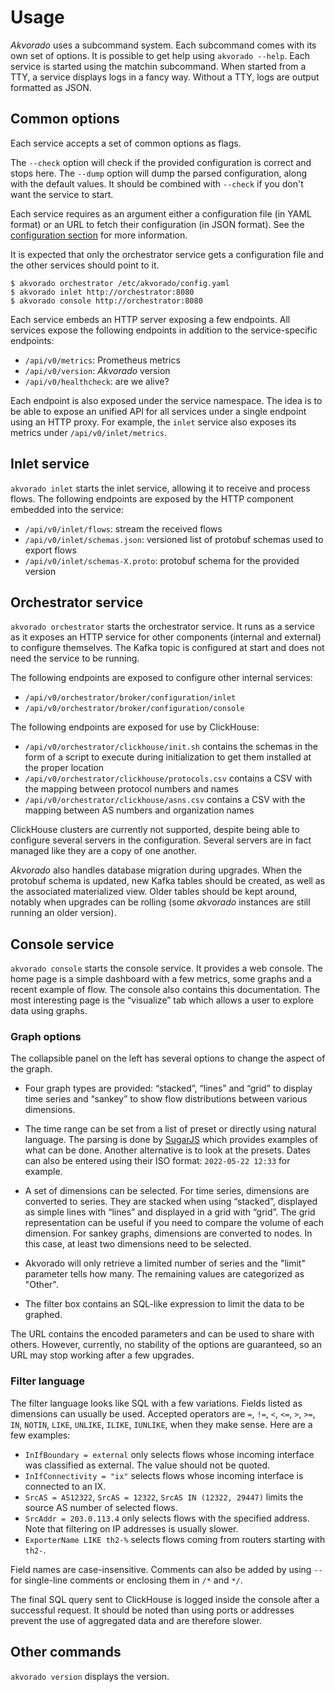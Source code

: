 # Usage

*Akvorado* uses a subcommand system. Each subcommand comes with its
own set of options. It is possible to get help using `akvorado
--help`. Each service is started using the matchin subcommand. When
started from a TTY, a service displays logs in a fancy way. Without a
TTY, logs are output formatted as JSON.

## Common options

Each service accepts a set of common options as flags.

The `--check` option will check if the provided configuration is
correct and stops here. The `--dump` option will dump the parsed
configuration, along with the default values. It should be combined
with `--check` if you don't want the service to start.

Each service requires as an argument either a configuration file (in
YAML format) or an URL to fetch their configuration (in JSON format).
See the [configuration section](02-configuration.md) for more
information.

It is expected that only the orchestrator service gets a configuration
file and the other services should point to it.

```console
$ akvorado orchestrator /etc/akvorado/config.yaml
$ akvorado inlet http://orchestrator:8080
$ akvorado console http://orchestrator:8080
```

Each service embeds an HTTP server exposing a few endpoints. All
services expose the following endpoints in addition to the
service-specific endpoints:

- `/api/v0/metrics`: Prometheus metrics
- `/api/v0/version`: *Akvorado* version
- `/api/v0/healthcheck`: are we alive?

Each endpoint is also exposed under the service namespace. The idea is
to be able to expose an unified API for all services under a single
endpoint using an HTTP proxy. For example, the `inlet` service also
exposes its metrics under `/api/v0/inlet/metrics`.

## Inlet service

`akvorado inlet` starts the inlet service, allowing it to receive and
process flows. The following endpoints are exposed by the HTTP
component embedded into the service:

- `/api/v0/inlet/flows`: stream the received flows
- `/api/v0/inlet/schemas.json`: versioned list of protobuf schemas used to export flows
- `/api/v0/inlet/schemas-X.proto`: protobuf schema for the provided version

## Orchestrator service

`akvorado orchestrator` starts the orchestrator service. It runs as a
service as it exposes an HTTP service for other components (internal
and external) to configure themselves. The Kafka topic is configured
at start and does not need the service to be running.

The following endpoints are exposed to configure other internal
services:

- `/api/v0/orchestrator/broker/configuration/inlet`
- `/api/v0/orchestrator/broker/configuration/console`

The following endpoints are exposed for use by ClickHouse:

- `/api/v0/orchestrator/clickhouse/init.sh` contains the schemas in the form of a
  script to execute during initialization to get them installed at the
  proper location
- `/api/v0/orchestrator/clickhouse/protocols.csv` contains a CSV with the mapping
  between protocol numbers and names
- `/api/v0/orchestrator/clickhouse/asns.csv` contains a CSV with the mapping
  between AS numbers and organization names

ClickHouse clusters are currently not supported, despite being able to
configure several servers in the configuration. Several servers are in
fact managed like they are a copy of one another.

*Akvorado* also handles database migration during upgrades. When the
protobuf schema is updated, new Kafka tables should be created, as
well as the associated materialized view. Older tables should be kept
around, notably when upgrades can be rolling (some *akvorado*
instances are still running an older version).

## Console service

`akvorado console` starts the console service. It provides a web
console. The home page is a simple dashboard with a few metrics, some
graphs and a recent example of flow. The console also contains this
documentation. The most interesting page is the “visualize” tab which
allows a user to explore data using graphs.

### Graph options

The collapsible panel on the left has several options to change the
aspect of the graph.

- Four graph types are provided: “stacked”, “lines” and “grid” to
  display time series and “sankey” to show flow distributions between
  various dimensions.

- The time range can be set from a list of preset or directly using
  natural language. The parsing is done by
  [SugarJS](https://sugarjs.com/dates/#/Parsing) which provides
  examples of what can be done. Another alternative is to look at the
  presets. Dates can also be entered using their ISO format:
  `2022-05-22 12:33` for example.

- A set of dimensions can be selected. For time series, dimensions are
  converted to series. They are stacked when using “stacked”,
  displayed as simple lines with “lines” and displayed in a grid with
  “grid”. The grid representation can be useful if you need to compare
  the volume of each dimension. For sankey graphs, dimensions are
  converted to nodes. In this case, at least two dimensions need to be
  selected.

- Akvorado will only retrieve a limited number of series and the
  "limit" parameter tells how many. The remaining values are
  categorized as "Other".

- The filter box contains an SQL-like expression to limit the data to
  be graphed.

The URL contains the encoded parameters and can be used to share with
others. However, currently, no stability of the options are
guaranteed, so an URL may stop working after a few upgrades.

### Filter language

The filter language looks like SQL with a few variations. Fields
listed as dimensions can usually be used. Accepted operators are `=`,
`!=`, `<`, `<=`, `>`, `>=`, `IN`, `NOTIN`, `LIKE`, `UNLIKE`, `ILIKE`,
`IUNLIKE`, when they make sense. Here are a few examples:

 - `InIfBoundary = external` only selects flows whose incoming
   interface was classified as external. The value should not be
   quoted.
 - `InIfConnectivity = "ix"` selects flows whose incoming interface is
   connected to an IX.
 - `SrcAS = AS12322`, `SrcAS = 12322`, `SrcAS IN (12322, 29447)`
   limits the source AS number of selected flows.
 - `SrcAddr = 203.0.113.4` only selects flows with the specified
   address. Note that filtering on IP addresses is usually slower.
 - `ExporterName LIKE th2-%` selects flows coming from routers
   starting with `th2-`.

Field names are case-insensitive. Comments can also be added by using
`--` for single-line comments or enclosing them in `/*` and `*/`.

The final SQL query sent to ClickHouse is logged inside the console
after a successful request. It should be noted than using ports or
addresses prevent the use of aggregated data and are therefore slower.

## Other commands

`akvorado version` displays the version.
